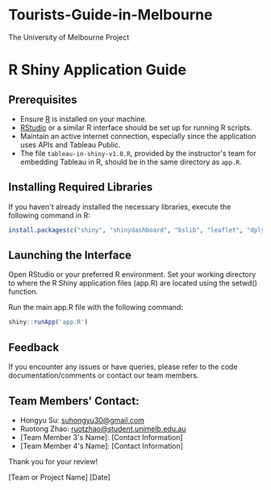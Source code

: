 # Tourists-Guide-in-Melbourne
The University of Melbourne Project

# R Shiny Application Guide

## Prerequisites

- Ensure [R](https://cran.r-project.org/mirrors.html) is installed on your machine.
- [RStudio](https://rstudio.com/products/rstudio/download/) or a similar R interface should be set up for running R scripts.
- Maintain an active internet connection, especially since the application uses APIs and Tableau Public.
- The file `tableau-in-shiny-v1.0.R`, provided by the instructor's team for embedding Tableau in R, should be in the same directory as `app.R`.

## Installing Required Libraries

If you haven't already installed the necessary libraries, execute the following command in R:
```R
install.packages(c("shiny", "shinydashboard", "bslib", "leaflet", "dplyr", "leaflet.extras", "httr", "jsonlite", "purrr", "sf", "htmltools"))
```



## Launching the Interface
Open RStudio or your preferred R environment.
Set your working directory to where the R Shiny application files (app.R) are located using the setwd() function.

Run the main app.R file with the following command:
```R
shiny::runApp('app.R')
```
## Feedback
If you encounter any issues or have queries, please refer to the code documentation/comments or contact our team members.

## Team Members' Contact:
- Hongyu Su: suhongyu30@gmail.com
- Ruotong Zhao: ruotzhao@student.unimelb.edu.au
- [Team Member 3's Name]: [Contact Information]
- [Team Member 4's Name]: [Contact Information]

Thank you for your review!

[Team or Project Name]
[Date]
